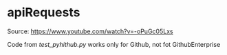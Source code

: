 # apiRequests

Source: https://www.youtube.com/watch?v=-oPuGc05Lxs <br>

Code from *test_pyhithub.py* works only for Github, not fot GithubEnterprise
